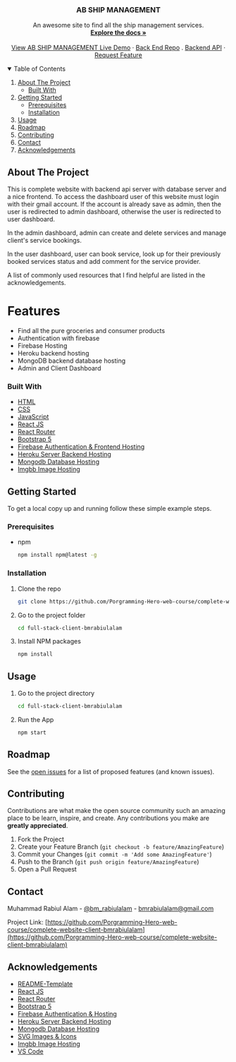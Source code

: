 <p align="center">
  <a href="https://github.com/Porgramming-Hero-web-course/complete-website-client-bmrabiulalam">
  </a>

  <h3 align="center">AB SHIP MANAGEMENT</h3>

  <p align="center">
    An awesome site to find all the ship management services.
    <br />
    <a href="https://github.com/Porgramming-Hero-web-course/complete-website-client-bmrabiulalam"><strong>Explore the docs »</strong></a>
    <br />
    <br />
    <a href="https://ab-ship-management.web.app/">View AB SHIP MANAGEMENT Live Demo</a>
    ·
    <a href="https://github.com/Porgramming-Hero-web-course/full-stack-server-bmrabiulalam">Back End Repo</a>
    .
    <a href="https://abshipmanagement.herokuapp.com">Backend API</a>
    ·
    <a href="https://github.com/Porgramming-Hero-web-course/complete-website-client-bmrabiulalam/issues">Request Feature</a>
  </p>
</p>


<!-- TABLE OF CONTENTS -->
<details open="open">
  <summary>Table of Contents</summary>
  <ol>
    <li>
      <a href="#about-the-project">About The Project</a>
      <ul>
        <li><a href="#built-with">Built With</a></li>
      </ul>
    </li>
    <li>
      <a href="#getting-started">Getting Started</a>
      <ul>
        <li><a href="#prerequisites">Prerequisites</a></li>
        <li><a href="#installation">Installation</a></li>
      </ul>
    </li>
    <li><a href="#usage">Usage</a></li>
    <li><a href="#roadmap">Roadmap</a></li>
    <li><a href="#contributing">Contributing</a></li>
    <li><a href="#contact">Contact</a></li>
    <li><a href="#acknowledgements">Acknowledgements</a></li>
  </ol>
</details>



<!-- ABOUT THE PROJECT -->
## About The Project

This is complete website with backend api server with database server and a nice frontend. To access the dashboard user of this website must login with their gmail account. If the account is already save as admin, then the user is redirected to admin dashboard, otherwise the user is redirected to user dashboard.

In the admin dashboard, admin can create and delete services and manage client's service bookings.

In the user dashboard, user can book service, look up for their previously booked services status and add comment for the service provider.

A list of commonly used resources that I find helpful are listed in the acknowledgements.

# Features
* Find all the pure groceries and consumer products
* Authentication with firebase
* Firebase Hosting
* Heroku backend hosting
* MongoDB backend database hosting
* Admin and Client Dashboard

### Built With

* [HTML](https://en.wikipedia.org/wiki/HTML)
* [CSS](https://en.wikipedia.org/wiki/CSS)
* [JavaScript](https://www.ecma-international.org/publications-and-standards/standards/ecma-262/)
* [React JS](https://reactjs.org/)
* [React Router](https://reactrouter.com/)
* [Bootstrap 5](https://getbootstrap.com/)
* [Firebase Authentication & Frontend Hosting](https://firebase.com/)
* [Heroku Server Backend Hosting](https://heroku.com/)
* [Mongodb Database Hosting](https://mongodb.com/)
* [Imgbb Image Hosting](https://www.imgbb.com/)
  
<!-- GETTING STARTED -->
## Getting Started

To get a local copy up and running follow these simple example steps.

### Prerequisites

* npm
  ```sh
  npm install npm@latest -g
  ```

### Installation

1. Clone the repo
   ```sh
   git clone https://github.com/Porgramming-Hero-web-course/complete-website-client-bmrabiulalam.git
   ```
2. Go to the project folder
   ```sh
   cd full-stack-client-bmrabiulalam
   ```
2. Install NPM packages
   ```sh
   npm install
   ```

<!-- USAGE EXAMPLES -->
## Usage

1. Go to the project directory
   ```sh
   cd full-stack-client-bmrabiulalam
   ```
2. Run the App
   ```sh
   npm start
   ```

<!-- ROADMAP -->
## Roadmap

See the [open issues](https://github.com/Porgramming-Hero-web-course/complete-website-client-bmrabiulalam/issues) for a list of proposed features (and known issues).


<!-- CONTRIBUTING -->
## Contributing

Contributions are what make the open source community such an amazing place to be learn, inspire, and create. Any contributions you make are **greatly appreciated**.

1. Fork the Project
2. Create your Feature Branch (`git checkout -b feature/AmazingFeature`)
3. Commit your Changes (`git commit -m 'Add some AmazingFeature'`)
4. Push to the Branch (`git push origin feature/AmazingFeature`)
5. Open a Pull Request


<!-- CONTACT -->
## Contact

Muhammad Rabiul Alam - [@bm_rabiulalam](https://twitter.com/bm_rabiulalam) - bmrabiulalam@gmail.com

Project Link: [https://github.com/Porgramming-Hero-web-course/complete-website-client-bmrabiulalam](https://github.com/Porgramming-Hero-web-course/complete-website-client-bmrabiulalam)


<!-- ACKNOWLEDGEMENTS -->
## Acknowledgements
* [README-Template](https://github.com/bmrabiulalam/Best-README-Template)
* [React JS](https://reactjs.org/)
* [React Router](https://reactrouter.com/)
* [Bootstrap 5](https://getbootstrap.com/)
* [Firebase Authentication & Hosting](https://firebase.com/)
* [Heroku Server Backend Hosting](https://heroku.com/)
* [Mongodb Database Hosting](https://mongodb.com/)
* [SVG Images & Icons](https://www.svgrepo.com/)
* [Imgbb Image Hosting](https://www.imgbb.com/)
* [VS Code](https://code.visualstudio.com/)